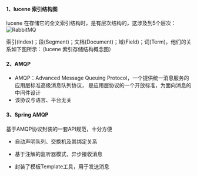 ####  1、lucene 索引结构图
lucene 在存储它的全文索引结构时，是有层次结构的，这涉及到5个层次：
![RabbitMQ](https://fgq233.github.io/imgs/other/lucene1.png)


索引(Index)；段(Segment)；文档(Document)；域(Field)；词(Term)，他们的关系如下图所示：（lucene 索引存储结构概念图）


####  2、AMQP
* AMQP：Advanced Message Queuing Protocol，一个提供统一消息服务的应用层标准高级消息队列协议，
是应用层协议的一个开放标准，为面向消息的中间件设计
* 该协议与语言、平台无关

####  3、Spring AMQP
基于AMQP协议封装的一套API规范，十分方便


* 自动声明队列、交换机及其绑定关系

* 基于注解的监听器模式，异步接收消息

* 封装了模板Template工具，用于发送消息 